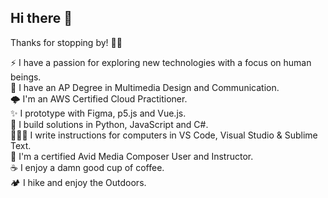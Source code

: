 ## Hi there 👋

Thanks for stopping by! 👨‍🚀

⚡ I have a passion for exploring new technologies with a focus on human beings.\
🦄 I have an AP Degree in Multimedia Design and Communication.\
🌩️ I'm an AWS Certified Cloud Practitioner.\
✨ I prototype with Figma, p5.js and Vue.js.\
🧰 I build solutions in Python, JavaScript and C#.\
👨🏻‍💻 I write instructions for computers in VS Code, Visual Studio & Sublime Text.\
🎥 I'm a certified Avid Media Composer User and Instructor.\
☕️ I enjoy a damn good cup of coffee.\
🏕️ I hike and enjoy the Outdoors.

<!--
**smogelmose/smogelmose** is a ✨ _special_ ✨ repository because its `README.md` (this file) appears on your GitHub profile.

Here are some ideas to get you started:

- 🔭 I’m currently working on ...
- 🌱 I’m currently learning ...
- 👯 I’m looking to collaborate on ...
- 🤔 I’m looking for help with ...
- 💬 Ask me about ...
- 📫 How to reach me: ...
- 😄 Pronouns: ...
- ⚡ Fun fact: ...
-->

